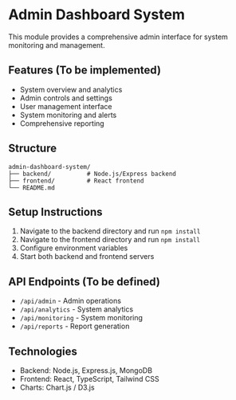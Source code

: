 # Admin Dashboard System

This module provides a comprehensive admin interface for system monitoring and management.

## Features (To be implemented)

- System overview and analytics
- Admin controls and settings
- User management interface
- System monitoring and alerts
- Comprehensive reporting

## Structure

```
admin-dashboard-system/
├── backend/          # Node.js/Express backend
├── frontend/         # React frontend
└── README.md
```

## Setup Instructions

1. Navigate to the backend directory and run `npm install`
2. Navigate to the frontend directory and run `npm install`
3. Configure environment variables
4. Start both backend and frontend servers

## API Endpoints (To be defined)

- `/api/admin` - Admin operations
- `/api/analytics` - System analytics
- `/api/monitoring` - System monitoring
- `/api/reports` - Report generation

## Technologies

- Backend: Node.js, Express.js, MongoDB
- Frontend: React, TypeScript, Tailwind CSS
- Charts: Chart.js / D3.js
